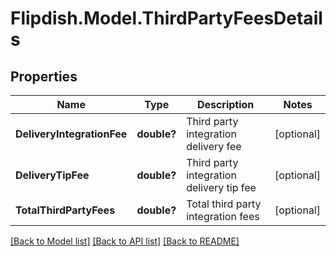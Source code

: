 # Flipdish.Model.ThirdPartyFeesDetails
## Properties

Name | Type | Description | Notes
------------ | ------------- | ------------- | -------------
**DeliveryIntegrationFee** | **double?** | Third party integration delivery fee | [optional] 
**DeliveryTipFee** | **double?** | Third party integration delivery tip fee | [optional] 
**TotalThirdPartyFees** | **double?** | Total third party integration fees | [optional] 

[[Back to Model list]](../README.md#documentation-for-models) [[Back to API list]](../README.md#documentation-for-api-endpoints) [[Back to README]](../README.md)


